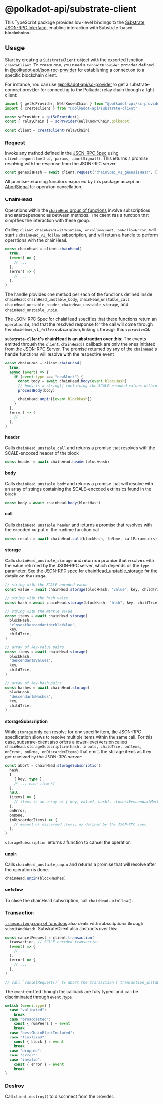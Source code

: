 # @polkadot-api/substrate-client

This TypeScript package provides low-level bindings to the [Substrate JSON-RPC Interface](https://paritytech.github.io/json-rpc-interface-spec/introduction.html), enabling interaction with Substrate-based blockchains.

## Usage

Start by creating a `SubstrateClient` object with the exported function `createClient`. To create one, you need a `ConnectProvider` provider defined in [@polkadot-api/json-rpc-provider](https://github.com/polkadot-api/polkadot-api/tree/main/packages/json-rpc-provider) for establishing a connection to a specific blockchain client.

For instance, you can use [@polkadot-api/sc-provider](https://github.com/polkadot-api/polkadot-api/tree/main/packages/sc-provider) to get a substrate-connect provider for connecting to the Polkadot relay chain through a light client:

```ts
import { getScProvider, WellKnownChain } from "@polkadot-api/sc-provider"
import { createClient } from "@polkadot-api/substrate-client"

const scProvider = getScProvider()
const { relayChain } = scProvider(WellKnownChain.polkadot)

const client = createClient(relayChain)
```

### Request

Invoke any method defined in the [JSON-RPC Spec](https://paritytech.github.io/json-rpc-interface-spec/introduction.html) using `client.request(method, params, abortSignal?)`. This returns a promise resolving with the response from the JSON-RPC server.

```ts
const genesisHash = await client.request("chainSpec_v1_genesisHash", [])
```

All promise-returning functions exported by this package accept an [AbortSignal](https://developer.mozilla.org/en-US/docs/Web/API/AbortSignal) for operation cancellation.

### ChainHead

Operations within the [`chainHead` group of functions](https://paritytech.github.io/json-rpc-interface-spec/api/chainHead.html) involve subscriptions and interdependencies between methods. The client has a function that simplifies the interaction with these group.

Calling `client.chainHead(withRuntime, onFollowEvent, onFollowError)` will start a `chainHead_v1_follow` subscription, and will return a handle to perform operations with the chainHead.

```ts
const chainHead = client.chainHead(
  true,
  (event) => {
    // ...
  },
  (error) => {
    // ...
  },
)
```

The handle provides one method per each of the functions defined inside `chainHead`: `chainHead_unstable_body`, `chainHead_unstable_call`, `chainHead_unstable_header`, `chainHead_unstable_storage`, and `chainHead_unstable_unpin`.

The JSON-RPC Spec for chainHead specifies that these functions return an `operationId`, and that the resolved response for the call will come through the `chainHead_v1_follow` subscription, linking it through this `operationId`.

**`substrate-client`'s chainHead is an abstraction over this**: The events emitted through the `client.chainHead()` callback are only the ones initiated from the JSON-RPC Server. The promise returned by any of the `chainHead`'s handle functions will resolve with the respective event.

```ts
const chainHead = client.chainHead(
  true,
  async (event) => {
    if (event.type === "newBlock") {
      const body = await chainHead.body(event.blockHash)
      // body is a string[] containing the SCALE-encoded values within the body
      processBody(body)

      chainHead.unpin([event.blockHash])
    }
  },
  (error) => {
    // ...
  },
)
```

#### header

Calls `chainHead_unstable_call` and returns a promise that resolves with the SCALE-encoded header of the block

```ts
const header = await chainHead.header(blockHash)
```

#### body

Calls `chainHead_unstable_body` and returns a promise that will resolve with an array of strings containing the SCALE-encoded extrinsics found in the block

```ts
const body = await chainHead.body(blockHash)
```

#### call

Calls `chainHead_unstable_header` and returns a promise that resolves with the encoded output of the runtime function call

```ts
const result = await chainHead.call(blockHash, fnName, callParameters)
```

#### storage

Calls `chainHead_unstable_storage` and returns a promise that resolves with the value returned by the JSON-RPC server, which depends on the `type` parameter. See the [JSON-RPC spec for chainHead_unstable_storage](https://paritytech.github.io/json-rpc-interface-spec/api/chainHead_unstable_storage.html) for the details on the usage.

```ts
// string with the SCALE-encoded value
const value = await chainHead.storage(blockHash, "value", key, childTrie)

// string with the hash value
const hash = await chainHead.storage(blockHash, "hash", key, childTrie)

// string with the merkle value
const items = await chainHead.storage(
  blockHash,
  "closestDescendantMerkleValue",
  key,
  childTrie,
)

// array of key-value pairs
const items = await chainHead.storage(
  blockHash,
  "descendantsValues",
  key,
  childTrie,
)

// array of key-hash pairs
const hashes = await chainHead.storage(
  blockHash,
  "descendantsHashes",
  key,
  childTrie,
)
```

#### storageSubscription

While `storage` only can resolve for one specific item, the JSON-RPC specification allows to resolve multiple items within the same call. For this case, substrate-client also offers a lower-level version called `chainHead.storageSubscription(hash, inputs, childTrie, onItems, onError, onDone, onDiscardedItems)` that emits the storage items as they get resolved by the JSON-RPC server:

```ts
const abort = chainHead.storageSubscription(
  hash,
  [
    { key, type },
    /* ... each item */
  ],
  null,
  (items) => {
    // items is an array of { key, value?, hash?, closestDescendantMerkleValue? }
  },
  onError,
  onDone,
  (nDiscardedItems) => {
    // amount of discarded items, as defined by the JSON-RPC spec.
  },
)
```

`storageSubscription` returns a function to cancel the operation.

#### unpin

Calls `chainHead_unstable_unpin` and returns a promise that will resolve after the operation is done.

```ts
chainHead.unpin(blockHashes)
```

#### unfollow

To close the chainHead subscription, call `chainHead.unfollow()`.

### Transaction

[`transaction` group of functions](https://paritytech.github.io/json-rpc-interface-spec/api/transaction.html) also deals with subscriptions through `submitAndWatch`. SubstrateClient also abstracts over this:

```ts
const cancelRequest = client.transaction(
  transaction, // SCALE-encoded transaction
  (event) => {
    // ...
  },
  (error) => {
    // ...
  },
)

// call `cancelRequest()` to abort the transaction (`transaction_unstable_stop`)
```

The `event` emitted through the callback are fully typed, and can be discriminated through `event.type`

```ts
switch (event.type) {
  case "validated":
    break
  case "broadcasted":
    const { numPeers } = event
    break
  case "bestChainBlockIncluded":
  case "finalized":
    const { block } = event
    break
  case "dropped":
  case "error":
  case "invalid":
    const { error } = event
    break
}
```

### Destroy

Call `client.destroy()` to disconnect from the provider.
